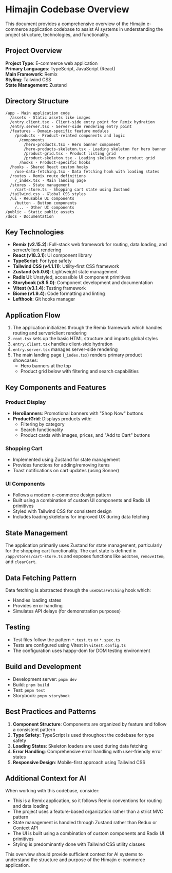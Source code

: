 # Himajin Codebase Overview

This document provides a comprehensive overview of the Himajin e-commerce application codebase to assist AI systems in understanding the project structure, technologies, and functionality.

## Project Overview

**Project Type**: E-commerce web application  
**Primary Languages**: TypeScript, JavaScript (React)  
**Main Framework**: Remix  
**Styling**: Tailwind CSS  
**State Management**: Zustand  

## Directory Structure

```
/app - Main application code
  /assets - Static assets like images
  /entry.client.tsx - Client-side entry point for Remix hydration
  /entry.server.tsx - Server-side rendering entry point
  /features - Domain-specific feature modules
    /products - Product-related components and logic
      /components
        /hero-products.tsx - Hero banner component
        /hero-products-skeleton.tsx - Loading skeleton for hero banner
        /product-grid.tsx - Product listing grid
        /product-skeleton.tsx - Loading skeleton for product grid
      /hooks - Product-specific hooks
  /hooks - Shared React custom hooks
    /use-data-fetching.tsx - Data fetching hook with loading states
  /routes - Remix route definitions
    /_index.tsx - Main landing page
  /stores - State management
    /cart-store.ts - Shopping cart state using Zustand
  /tailwind.css - Global CSS styles
  /ui - Reusable UI components
    /button - Button components
    /... - Other UI components
/public - Static public assets
/docs - Documentation
```

## Key Technologies

- **Remix (v2.15.2)**: Full-stack web framework for routing, data loading, and server/client rendering
- **React (v18.3.1)**: UI component library
- **TypeScript**: For type safety
- **Tailwind CSS (v4.1.11)**: Utility-first CSS framework
- **Zustand (v5.0.6)**: Lightweight state management
- **Radix UI**: Unstyled, accessible UI component primitives
- **Storybook (v8.5.0)**: Component development and documentation
- **Vitest (v3.1.4)**: Testing framework
- **Biome (v1.9.4)**: Code formatting and linting
- **Lefthook**: Git hooks manager

## Application Flow

1. The application initializes through the Remix framework which handles routing and server/client rendering
2. `root.tsx` sets up the basic HTML structure and imports global styles
3. `entry.client.tsx` handles client-side hydration
4. `entry.server.tsx` manages server-side rendering
5. The main landing page (`_index.tsx`) renders primary product showcases:
   - Hero banners at the top
   - Product grid below with filtering and search capabilities

## Key Components and Features

### Product Display

- **HeroBanners**: Promotional banners with "Shop Now" buttons
- **ProductGrid**: Displays products with:
  - Filtering by category
  - Search functionality
  - Product cards with images, prices, and "Add to Cart" buttons

### Shopping Cart

- Implemented using Zustand for state management
- Provides functions for adding/removing items
- Toast notifications on cart updates (using Sonner)

### UI Components

- Follows a modern e-commerce design pattern
- Built using a combination of custom UI components and Radix UI primitives
- Styled with Tailwind CSS for consistent design
- Includes loading skeletons for improved UX during data fetching

## State Management

The application primarily uses Zustand for state management, particularly for the shopping cart functionality. The cart state is defined in `/app/stores/cart-store.ts` and exposes functions like `addItem`, `removeItem`, and `clearCart`.

## Data Fetching Pattern

Data fetching is abstracted through the `useDataFetching` hook which:
- Handles loading states
- Provides error handling
- Simulates API delays (for demonstration purposes)

## Testing

- Test files follow the pattern `*.test.ts` or `*.spec.ts`
- Tests are configured using Vitest in `vitest.config.ts`
- The configuration uses happy-dom for DOM testing environment

## Build and Development

- Development server: `pnpm dev`
- Build: `pnpm build`
- Test: `pnpm test`
- Storybook: `pnpm storybook`

## Best Practices and Patterns

1. **Component Structure**: Components are organized by feature and follow a consistent pattern
2. **Type Safety**: TypeScript is used throughout the codebase for type safety
3. **Loading States**: Skeleton loaders are used during data fetching
4. **Error Handling**: Comprehensive error handling with user-friendly error states
5. **Responsive Design**: Mobile-first approach using Tailwind CSS

## Additional Context for AI

When working with this codebase, consider:

- This is a Remix application, so it follows Remix conventions for routing and data loading
- The project uses a feature-based organization rather than a strict MVC pattern
- State management is handled through Zustand rather than Redux or Context API
- The UI is built using a combination of custom components and Radix UI primitives
- Styling is predominantly done with Tailwind CSS utility classes

This overview should provide sufficient context for AI systems to understand the structure and purpose of the Himajin e-commerce application.
